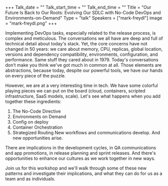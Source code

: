 +++
Talk_date = ""
Talk_start_time = ""
Talk_end_time = ""
Title = "Our Future Is Back to Our Roots: Evolving Our SDLC with No-Code DevOps and Environments-on-Demand"
Type = "talk"
Speakers = ["mark-freydl"]
image = "mark-freydl.png"
+++

Implementing DevOps tasks, especially related to the release process, is complex and meticulous. The conversations we all have are deep and full of technical detail about today's stack. Yet, the core concerns have not changed in 50 years: we care about memory, CPU, replicas, global location, versions and dependency compatibility, environments, configuration, and performance. Same stuff they cared about in 1979. Today's conversations don’t make you think we've got much in common at all. Those elements are abstractions, because today, despite our powerful tools, we have our hands on every piece of the puzzle.

However, we are at a very interesting time in tech. We have some colorful playing pieces we can put on the board (cloud, containers, scripted infrastructure, SaaS models, scale). Let's see what happens when you add together these ingredients:

1. The No-Code Directive 
2. Environments on Demand
3. Config on deploy
4. Container Orchestration
5. Strategized Routing
New workflows and communications develop. And new opportunities arise.

There are implications in the development cycles, in QA communications and app promotions, in release planning and sprint releases. And there's opportunities to enhance our cultures as we work together in new ways.

Join us for this workshop and we'll walk through some of these new patterns and investigate their implications, and what they can do for us as a team and as individuals.
